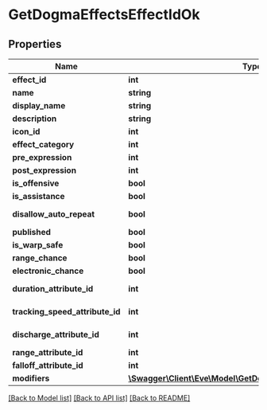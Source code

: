 # GetDogmaEffectsEffectIdOk

## Properties
Name | Type | Description | Notes
------------ | ------------- | ------------- | -------------
**effect_id** | **int** | effect_id integer | 
**name** | **string** | name string | [optional] 
**display_name** | **string** | display_name string | [optional] 
**description** | **string** | description string | [optional] 
**icon_id** | **int** | icon_id integer | [optional] 
**effect_category** | **int** | effect_category integer | [optional] 
**pre_expression** | **int** | pre_expression integer | [optional] 
**post_expression** | **int** | post_expression integer | [optional] 
**is_offensive** | **bool** | is_offensive boolean | [optional] 
**is_assistance** | **bool** | is_assistance boolean | [optional] 
**disallow_auto_repeat** | **bool** | disallow_auto_repeat boolean | [optional] 
**published** | **bool** | published boolean | [optional] 
**is_warp_safe** | **bool** | is_warp_safe boolean | [optional] 
**range_chance** | **bool** | range_chance boolean | [optional] 
**electronic_chance** | **bool** | electronic_chance boolean | [optional] 
**duration_attribute_id** | **int** | duration_attribute_id integer | [optional] 
**tracking_speed_attribute_id** | **int** | tracking_speed_attribute_id integer | [optional] 
**discharge_attribute_id** | **int** | discharge_attribute_id integer | [optional] 
**range_attribute_id** | **int** | range_attribute_id integer | [optional] 
**falloff_attribute_id** | **int** | falloff_attribute_id integer | [optional] 
**modifiers** | [**\Swagger\Client\Eve\Model\GetDogmaEffectsEffectIdModifier[]**](GetDogmaEffectsEffectIdModifier.md) | modifiers array | [optional] 

[[Back to Model list]](../README.md#documentation-for-models) [[Back to API list]](../README.md#documentation-for-api-endpoints) [[Back to README]](../README.md)


